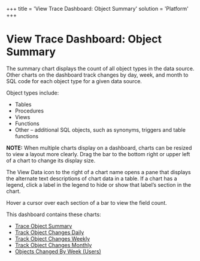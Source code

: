 +++
title = 'View Trace Dashboard: Object Summary'
solution = 'Platform'
+++

# View Trace Dashboard: Object Summary

The summary chart displays the count of all object types in the data
source. Other charts on the dashboard track changes by day, week, and
month to SQL code for each object type for a given data source.

Object types include:

  - Tables
  - Procedures
  - Views
  - Functions
  - Other – additional SQL objects, such as synonyms, triggers and table
    functions

**NOTE:** When multiple charts display on a dashboard, charts can be
resized to view a layout more clearly. Drag the bar to the bottom right
or upper left of a chart to change its display size.

The View Data icon to the right of a chart name opens a pane that
displays the alternate text descriptions of chart data in a table. If a
chart has a legend, click a label in the legend to hide or show that
label’s section in the chart.

Hover a cursor over each section of a bar to view the field count.

This dashboard contains these charts:

  - [Trace Object Summary](Trace_Object_Summary)
  - [Track Object Changes Daily](Trace_Object_Changes_Daily)
  - [Track Object Changes Weekly](Trace_Object_Changes_Weekly)
  - [Track Object Changes Monthly](Trace_Object_Changes_Monthly)
  - [Objects Changed By Week
    (Users)](../Page_Desc/Objects%20Changed%20By%20Week%20\(Users\))
